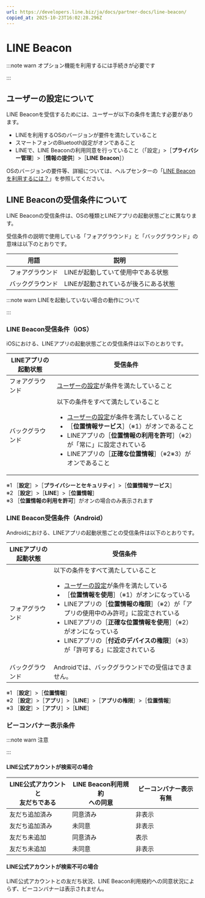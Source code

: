 ```yaml
---
url: https://developers.line.biz/ja/docs/partner-docs/line-beacon/
copied_at: 2025-10-23T16:02:28.296Z
---
```

# LINE Beacon

:::note warn
オプション機能を利用するには手続きが必要です

:::

## ユーザーの設定について

LINE Beaconを受信するためには、ユーザーが以下の条件を満たす必要があります。

*   LINEを利用するOSのバージョンが要件を満たしていること
*   スマートフォンのBluetooth設定がオンであること
*   LINEで、LINE Beaconの利用同意を行っていること（「設定」>［**プライバシー管理**］>［**情報の提供**］>［**LINE Beacon**］）

OSのバージョンの要件等、詳細については、ヘルプセンターの「[LINE Beaconを利用するには？](https://help.line.me/line/?contentId=50001493)」を参照してください。

## LINE Beaconの受信条件について

LINE Beaconの受信条件は、OSの種類とLINEアプリの起動状態ごとに異なります。

受信条件の説明で使用している「フォアグラウンド」と「バックグラウンド」の意味は以下のとおりです。

| 用語 | 説明 |
| --- | --- |
| フォアグラウンド | LINEが起動していて使用中である状態 |
| バックグラウンド | LINEが起動されているが後ろにある状態 |

:::note warn
LINEを起動していない場合の動作について

:::

### LINE Beacon受信条件（iOS）

iOSにおける、LINEアプリの起動状態ごとの受信条件は以下のとおりです。

| LINEアプリの起動状態 | 受信条件 |
| --- | --- |
| フォアグラウンド | [ユーザーの設定](#about-user-settings-for-line-beacon)が条件を満たしていること |
| バックグラウンド | 以下の条件をすべて満たしていること<ul><!--[--><li><!--[--><a href="#about-user-settings-for-line-beacon" class=""><!--[--><!--[-->ユーザーの設定<!--]--><!--]--></a>が条件を満たしていること<!--]--></li><li><!--[-->［<strong><!--[-->位置情報サービス<!--]--></strong>］（※1）がオンであること<!--]--></li><li><!--[-->LINEアプリの［<strong><!--[-->位置情報の利用を許可<!--]--></strong>］（※2）が「常に」に設定されている<!--]--></li><li><!--[-->LINEアプリの［<strong><!--[-->正確な位置情報<!--]--></strong>］（※2※3）がオンであること<!--]--></li><!--]--></ul> |

※1 ［**設定**］>［**プライバシーとセキュリティ**］>［**位置情報サービス**］  
※2 ［**設定**］>［**LINE**］>［**位置情報**］  
※3 ［**位置情報の利用を許可**］がオンの場合のみ表示されます

### LINE Beacon受信条件（Android）

Androidにおける、LINEアプリの起動状態ごとの受信条件は以下のとおりです。

| LINEアプリの起動状態 | 受信条件 |
| --- | --- |
| フォアグラウンド | 以下の条件をすべて満たしていること<ul><!--[--><li><!--[--><a href="#about-user-settings-for-line-beacon" class=""><!--[--><!--[-->ユーザーの設定<!--]--><!--]--></a>が条件を満たしている<!--]--></li><li><!--[-->［<strong><!--[-->位置情報を使用<!--]--></strong>］（※1）がオンになっている<!--]--></li><li><!--[-->LINEアプリの［<strong><!--[-->位置情報の権限<!--]--></strong>］（※2）が「アプリの使用中のみ許可」に設定されている<!--]--></li><li><!--[-->LINEアプリの［<strong><!--[-->正確な位置情報を使用<!--]--></strong>］（※2）がオンになっている<!--]--></li><li><!--[-->LINEアプリの［<strong><!--[-->付近のデバイスの権限<!--]--></strong>］（※3）が「許可する」に設定されている<!--]--></li><!--]--></ul> |
| バックグラウンド | Androidでは、バックグラウンドでの受信はできません。 |

※1 ［**設定**］>［**位置情報**］  
※2 ［**設定**］>［**アプリ**］>［**LINE**］>［**アプリの権限**］>［**位置情報**］  
※3 ［**設定**］>［**アプリ**］>［**LINE**］

### ビーコンバナー表示条件

:::note warn
注意

:::

#### LINE公式アカウントが検索可の場合

| LINE公式アカウントと<br/>友だちである | LINE Beacon利用規約<br/>への同意 | ビーコンバナー表示有無 |
| --- | --- | --- |
| 友だち追加済み | 同意済み | 非表示 |
| 友だち追加済み | 未同意 | 非表示 |
| 友だち未追加 | 同意済み | 表示 |
| 友だち未追加 | 未同意 | 非表示 |

#### LINE公式アカウントが検索不可の場合

LINE公式アカウントとの友だち状況、LINE Beacon利用規約への同意状況によらず、ビーコンバナーは表示されません。